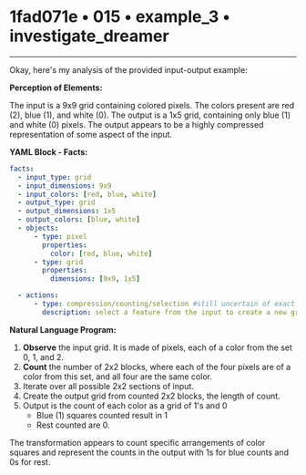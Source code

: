 # 1fad071e • 015 • example_3 • investigate_dreamer

---
Okay, here's my analysis of the provided input-output example:

**Perception of Elements:**

The input is a 9x9 grid containing colored pixels. The colors present are red (2), blue (1), and white (0). The output is a 1x5 grid, containing only blue (1) and white (0) pixels. The output appears to be a highly compressed representation of some aspect of the input.

**YAML Block - Facts:**



```yaml
facts:
  - input_type: grid
  - input_dimensions: 9x9
  - input_colors: [red, blue, white]
  - output_type: grid
  - output_dimensions: 1x5
  - output_colors: [blue, white]
  - objects:
      - type: pixel
        properties:
          color: [red, blue, white]
      - type: grid
        properties:
          dimensions: [9x9, 1x5]

  - actions:
      - type: compression/counting/selection #still uncertain of exact action
        description: select a feature from the input to create a new grid in output.
```



**Natural Language Program:**

1.  **Observe** the input grid. It is made of pixels, each of a color from the set 0, 1, and 2.
2.  **Count** the number of 2x2 blocks, where each of the four pixels are of a color from this set, and all four are the same color.
3.  Iterate over all possible 2x2 sections of input.
4.  Create the output grid from counted 2x2 blocks, the length of count.
5. Output is the count of each color as a grid of 1's and 0
    - Blue (1) squares counted result in 1
    - Rest counted are 0.

The transformation appears to count specific arrangements of color squares and represent the counts in the output with 1s for blue counts and 0s for rest.

